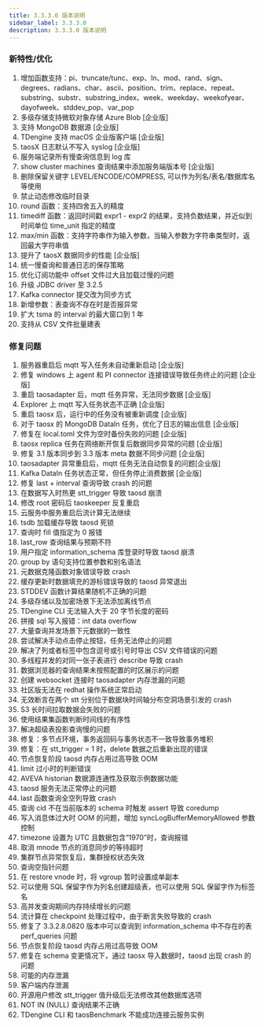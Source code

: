 ```yaml
---
title: 3.3.3.0 版本说明
sidebar_label: 3.3.3.0
description: 3.3.3.0 版本说明
---
```

### 新特性/优化
1. 增加函数支持：pi、truncate/tunc、exp、ln、mod、rand、sign、degrees、radians、char、ascii、position、trim、replace、repeat、substring、substr、substring_index、week、weekday、weekofyear、dayofweek、stddev_pop、var_pop
2. 多级存储支持微软对象存储 Azure Blob [企业版]
3. 支持 MongoDB 数据源 [企业版]
4. TDengine 支持 macOS 企业版客户端 [企业版]
5. taosX 日志默认不写入 syslog [企业版]
6. 服务端记录所有慢查询信息到 log 库
7. show cluster machines 查询结果中添加服务端版本号 [企业版]
8. 删除保留关键字 LEVEL/ENCODE/COMPRESS, 可以作为列名/表名/数据库名等使用
9. 禁止动态修改临时目录
10. round 函数：支持四舍五入的精度
11. timediff 函数：返回时间戳 expr1 - expr2 的结果，支持负数结果，并近似到时间单位 time_unit 指定的精度
12. max/min 函数：支持字符串作为输入参数，当输入参数为字符串类型时，返回最大字符串值
13. 提升了 taosX 数据同步的性能 [企业版]
14. 统一慢查询和普通日志的保存策略
15. 优化订阅功能中 offset 文件过大且加载过慢的问题
16. 升级 JDBC driver 至 3.2.5
17. Kafka connector 提交改为同步方式
18. 新增参数：表查询不存在时是否报异常
19. 扩大 tsma 的 interval 的最大窗口到 1 年
20. 支持从 CSV 文件批量建表
### 修复问题
1. 服务器重启后 mqtt 写入任务未自动重新启动 [企业版]
2. 修复 windows 上 agent 和 PI connector 连接错误导致任务终止的问题 [企业版]
3. 重启 taosadapter 后，mqtt 任务异常，无法同步数据 [企业版]
4. Explorer 上 mqtt 写入任务状态不正确 [企业版]
5. 重启 taosx 后，运行中的任务没有被重新调度 [企业版]
6. 对于 taosx 的 MongoDB DataIn 任务，优化了日志的输出信息 [企业版]
7. 修复在 local.toml 文件为空时备份失败的问题 [企业版]
8. taosx replica 任务在网络断开恢复后数据同步异常的问题 [企业版]
9. 修复 3.1 版本同步到 3.3 版本 meta 数据不同步问题 [企业版]
10. taosadapter 异常重启后，mqtt 任务无法自动恢复的问题[企业版]
11. Kafka DataIn 任务状态正常，但任务停止消费数据 [企业版]
12. 修复 last + interval 查询导致 crash 的问题
13. 在数据写入时热更 stt_trigger 导致 taosd 崩溃
14. 修改 root 密码后 taoskeeper 反复重启
15. 云服务中服务重启后流计算无法继续
16. tsdb 加载缓存导致 taosd 死锁
17. 查询时 fill 值指定为 0 报错
18. last_row 查询结果与预期不符
19. 用户指定 information_schema 库登录时导致 taosd 崩溃
20. group by 语句支持位置参数和别名语法
21. 元数据克隆函数对象错误导致 crash
22. 缓存更新时数据填充的游标错误导致的 taosd 异常退出
23. STDDEV 函数计算结果随机不正确的问题
24. 多级存储以及加密场景下无法添加离线节点
25. TDengine CLI 无法输入大于 20 字节长度的密码
26. 拼接 sql 写入报错：int data overflow
27. 大量查询并发场景下元数据的一致性
28. 尝试解决手动点击停止按钮，任务无法停止的问题
29. 解决了列或者标签中包含逗号或引号时导出 CSV 文件错误的问题
30. 多线程并发的对同一张子表进行 describe 导致 crash
31. 数据浏览器的查询结果未按照配置的时区展示的问题
32. 创建 websocket 连接时 taosadapter 内存泄漏的问题
33. 社区版无法在 redhat 操作系统正常启动
34. 无效断言在两个 stt 分别位于数据块时间轴分布空洞场景引发的 crash
35. S3 长时间拉取数据会失败的问题
36. 使用结果集函数判断时间线的有序性
37. 解决超级表投影查询慢的问题
38. 修复：多节点环境，事务返回码与事务状态不一致导致事务堆积
39. 修复：在 stt_trigger = 1 时，delete 数据之后重新出现的错误
40. 节点恢复阶段 taosd 内存占用过高导致 OOM
41. limit 过小时的判断错误
42. AVEVA historian 数据源连通性及获取示例数据功能
43. taosd 服务无法正常停止的问题
44. last 函数查询全空列导致 crash
45. 查询 cid 不在当前版本的 schema 时触发 assert 导致 coredump
46. 写入消息体过大时 OOM 的问题，增加 syncLogBufferMemoryAllowed 参数控制
47. timezone 设置为 UTC 且数据包含“1970”时，查询报错
48. 取消 mnode 节点的消息同步的等待超时
49. 集群节点异常恢复后，集群授权状态失效
50. 查询空指针问题
51. 在 restore vnode 时，将 vgroup 暂时设置成单副本
52. 可以使用 SQL 保留字作为列名创建超级表，也可以使用 SQL 保留字作为标签名
53. 高并发查询期间内存持续增长的问题
54. 流计算在 checkpoint 处理过程中，由于断言失败导致的 crash
55. 修复了 3.3.2.8.0820 版本中可以查询到 information_schema 中不存在的表 perf_queries 问题
56. 节点恢复阶段 taosd 内存占用过高导致 OOM
57. 修复在 schema 变更情况下，通过 taosx 导入数据时，taosd 出现 crash 的问题
58. 可能的内存泄漏
59. 客户端内存泄漏
60. 开源用户修改 stt_trigger 值升级后无法修改其他数据库选项
61. NOT IN (NULL) 查询结果不正确
62. TDengine CLI 和 taosBenchmark 不能成功连接云服务实例
